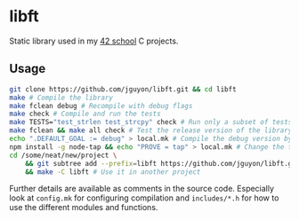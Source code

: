 # libft

Static library used in my [42 school](<https://en.wikipedia.org/wiki/42_(school)>) C projects.

## Usage

```sh
git clone https://github.com/jguyon/libft.git && cd libft
make # Compile the library
make fclean debug # Recompile with debug flags
make check # Compile and run the tests
make TESTS="test_strlen test_strcpy" check # Run only a subset of tests
make fclean && make all check # Test the release version of the library
echo ".DEFAULT_GOAL := debug" > local.mk # Compile the debug version by default on your local machine
npm install -g node-tap && echo "PROVE = tap" > local.mk # Change the tap output processor for tests
cd /some/neat/new/project \
    && git subtree add --prefix=libft https://github.com/jguyon/libft.git \
    && make -C libft # Use it in another project
```

Further details are available as comments in the source code.
Especially look at `config.mk` for configuring compilation and `includes/*.h` for
how to use the different modules and functions.
